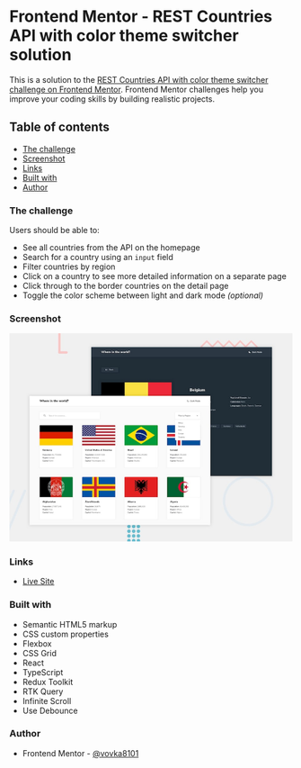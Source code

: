 # Frontend Mentor - REST Countries API with color theme switcher solution

This is a solution to the [REST Countries API with color theme switcher challenge on Frontend Mentor](https://www.frontendmentor.io/challenges/rest-countries-api-with-color-theme-switcher-5cacc469fec04111f7b848ca). Frontend Mentor challenges help you improve your coding skills by building realistic projects. 

## Table of contents

- [The challenge](#the-challenge)
- [Screenshot](#screenshot)
- [Links](#links)
- [Built with](#built-with)
- [Author](#author)

### The challenge

Users should be able to:

- See all countries from the API on the homepage
- Search for a country using an `input` field
- Filter countries by region
- Click on a country to see more detailed information on a separate page
- Click through to the border countries on the detail page
- Toggle the color scheme between light and dark mode *(optional)*

### Screenshot

![Desktop Preview](./src/assets/design/desktop-preview.jpg)

### Links

- [Live Site](https://vovka8101.github.io/rest-countries-api/)


### Built with

- Semantic HTML5 markup
- CSS custom properties
- Flexbox
- CSS Grid
- React
- TypeScript
- Redux Toolkit
- RTK Query
- Infinite Scroll
- Use Debounce

### Author

- Frontend Mentor - [@vovka8101](https://www.frontendmentor.io/profile/vovka8101)
